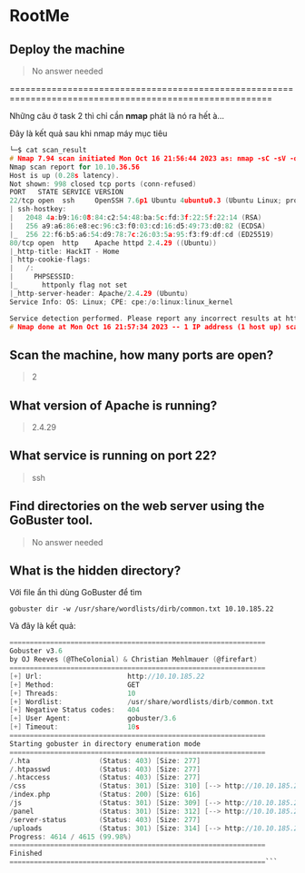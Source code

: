 # RootMe

## Deploy the machine
> No answer needed

========================================================================================================

Những câu ở task 2 thì chỉ cần **nmap** phát là nó ra hết à...

Đây là kết quả sau khi nmap máy mục tiêu
```c
└─$ cat scan_result     
# Nmap 7.94 scan initiated Mon Oct 16 21:56:44 2023 as: nmap -sC -sV -oN nmap/scan_result 10.10.36.56
Nmap scan report for 10.10.36.56
Host is up (0.28s latency).
Not shown: 998 closed tcp ports (conn-refused)
PORT   STATE SERVICE VERSION
22/tcp open  ssh     OpenSSH 7.6p1 Ubuntu 4ubuntu0.3 (Ubuntu Linux; protocol 2.0)
| ssh-hostkey: 
|   2048 4a:b9:16:08:84:c2:54:48:ba:5c:fd:3f:22:5f:22:14 (RSA)
|   256 a9:a6:86:e8:ec:96:c3:f0:03:cd:16:d5:49:73:d0:82 (ECDSA)
|_  256 22:f6:b5:a6:54:d9:78:7c:26:03:5a:95:f3:f9:df:cd (ED25519)
80/tcp open  http    Apache httpd 2.4.29 ((Ubuntu))
|_http-title: HackIT - Home
| http-cookie-flags: 
|   /: 
|     PHPSESSID: 
|_      httponly flag not set
|_http-server-header: Apache/2.4.29 (Ubuntu)
Service Info: OS: Linux; CPE: cpe:/o:linux:linux_kernel

Service detection performed. Please report any incorrect results at https://nmap.org/submit/ .
# Nmap done at Mon Oct 16 21:57:34 2023 -- 1 IP address (1 host up) scanned in 49.66 seconds
```
## Scan the machine, how many ports are open?
> 2
## What version of Apache is running?
> 2.4.29
## What service is running on port 22?
> ssh
## Find directories on the web server using the GoBuster tool.
> No answer needed
## What is the hidden directory?
 Với file ẩn thì dùng GoBuster để tìm

    gobuster dir -w /usr/share/wordlists/dirb/common.txt 10.10.185.22

 Và đây là kết quả:
 ```c
===============================================================
Gobuster v3.6
by OJ Reeves (@TheColonial) & Christian Mehlmauer (@firefart)
===============================================================
[+] Url:                     http://10.10.185.22
[+] Method:                  GET
[+] Threads:                 10
[+] Wordlist:                /usr/share/wordlists/dirb/common.txt
[+] Negative Status codes:   404
[+] User Agent:              gobuster/3.6
[+] Timeout:                 10s
===============================================================
Starting gobuster in directory enumeration mode
===============================================================
/.hta                 (Status: 403) [Size: 277]
/.htpasswd            (Status: 403) [Size: 277]
/.htaccess            (Status: 403) [Size: 277]
/css                  (Status: 301) [Size: 310] [--> http://10.10.185.22/css/]
/index.php            (Status: 200) [Size: 616]
/js                   (Status: 301) [Size: 309] [--> http://10.10.185.22/js/]
/panel                (Status: 301) [Size: 312] [--> http://10.10.185.22/panel/]
/server-status        (Status: 403) [Size: 277]
/uploads              (Status: 301) [Size: 314] [--> http://10.10.185.22/uploads/]
Progress: 4614 / 4615 (99.98%)
===============================================================
Finished
===============================================================```

